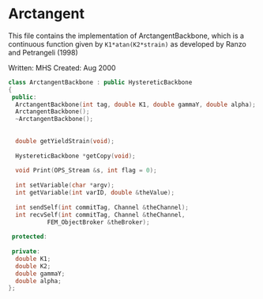 # Arctangent

This file contains the implementation of 
ArctangentBackbone, which is a continuous function given
by `K1*atan(K2*strain)` as developed by Ranzo and Petrangeli (1998)


Written: MHS
Created: Aug 2000


```cpp
class ArctangentBackbone : public HystereticBackbone
{
 public:
  ArctangentBackbone(int tag, double K1, double gammaY, double alpha);
  ArctangentBackbone();
  ~ArctangentBackbone();
  
  
  double getYieldStrain(void);
  
  HystereticBackbone *getCopy(void);
  
  void Print(OPS_Stream &s, int flag = 0);
  
  int setVariable(char *argv);
  int getVariable(int varID, double &theValue);
  
  int sendSelf(int commitTag, Channel &theChannel);  
  int recvSelf(int commitTag, Channel &theChannel, 
	       FEM_ObjectBroker &theBroker);    
  
 protected:
  
 private:
  double K1;
  double K2;
  double gammaY;
  double alpha;
};
```

